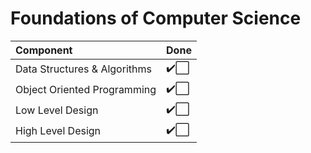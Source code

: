 # Foundations of Computer Science

| 	Component                       | 	Done    | 
| 	:--------	                    | 	:---	| 
| 	Data Structures & Algorithms    |   ✔️⬜   | 
| 	Object Oriented Programming     |   ✔️⬜   | 
| 	Low Level Design                |   ✔️⬜   | 
| 	High Level Design               |   ✔️⬜   | 

